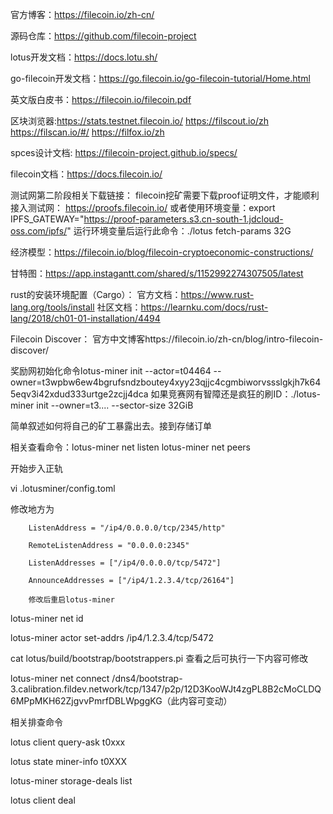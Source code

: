 官方博客：https://filecoin.io/zh-cn/

源码仓库：https://github.com/filecoin-project

lotus开发文档：https://docs.lotu.sh/

go-filecoin开发文档：https://go.filecoin.io/go-filecoin-tutorial/Home.html

英文版白皮书：https://filecoin.io/filecoin.pdf

区块浏览器:https://stats.testnet.filecoin.io/   https://filscout.io/zh   https://filscan.io/#/   https://filfox.io/zh

spces设计文档: https://filecoin-project.github.io/specs/

filecoin文档：https://docs.filecoin.io/

测试网第二阶段相关下载链接：
filecoin挖矿需要下载proof证明文件，才能顺利接入测试网：
https://proofs.filecoin.io/
或者使用环境变量：export IPFS_GATEWAY="https://proof-parameters.s3.cn-south-1.jdcloud-oss.com/ipfs/"
运行环境变量后运行此命令：./lotus fetch-params 32G

经济模型：https://filecoin.io/blog/filecoin-cryptoeconomic-constructions/

甘特图：https://app.instagantt.com/shared/s/1152992274307505/latest

rust的安装环境配置（Cargo）： 官方文档：https://www.rust-lang.org/tools/install  社区文档：https://learnku.com/docs/rust-lang/2018/ch01-01-installation/4494

Filecoin Discover： 官方中文博客https://filecoin.io/zh-cn/blog/intro-filecoin-discover/

奖励网初始化命令lotus-miner init --actor=t04464 --owner=t3wpbw6ew4bgrufsndzboutey4xyy23qjjc4cgmbiworvssslgkjh7k645eqv3i42xdud333urtge2zcjj4dca
如果竞赛网有智障还是疯狂的刷ID：./lotus-miner init --owner=t3.... --sector-size 32GiB

简单叙述如何将自己的矿工暴露出去。接到存储订单

相关查看命令：lotus-miner net listen lotus-miner net peers

开始步入正轨

  vi .lotusminer/config.toml
  
  修改地方为
  
        ListenAddress = "/ip4/0.0.0.0/tcp/2345/http"
        
        RemoteListenAddress = "0.0.0.0:2345"
        
        ListenAddresses = ["/ip4/0.0.0.0/tcp/5472"]
        
        AnnounceAddresses = ["/ip4/1.2.3.4/tcp/26164"]
        
        修改后重启lotus-miner
        
  lotus-miner net  id
  
  lotus-miner actor set-addrs /ip4/1.2.3.4/tcp/5472
  
  cat lotus/build/bootstrap/bootstrappers.pi 查看之后可执行一下内容可修改
  
  lotus-miner net connect /dns4/bootstrap-3.calibration.fildev.network/tcp/1347/p2p/12D3KooWJt4zgPL8B2cMoCLDQ6MPpMKH62ZjgvvPmrfDBLWpggKG（此内容可变动）
  
  相关排查命令
  
  lotus client query-ask t0xxx
  
  lotus state miner-info t0XXX
  
  lotus-miner storage-deals list
  
  lotus client deal 
